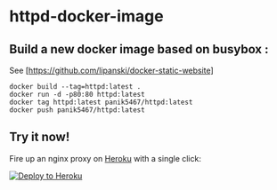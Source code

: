 # httpd-docker-image

## Build a new docker image based on busybox :
See [https://github.com/lipanski/docker-static-website]

```
docker build --tag=httpd:latest .
docker run -d -p80:80 httpd:latest
docker tag httpd:latest panik5467/httpd:latest
docker push panik5467/httpd:latest
```

## Try it now!

Fire up an nginx proxy on [Heroku](https://www.heroku.com/) with a single click:

[![Deploy to Heroku](https://www.herokucdn.com/deploy/button.svg)](https://heroku.com/deploy)
